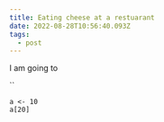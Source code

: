 ```yaml
---
title: Eating cheese at a restuarant
date: 2022-08-28T10:56:40.093Z
tags:
  - post
---
```

I am going to 



``

```
a <- 10
a[20]
```